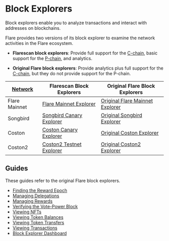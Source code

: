 # Block Explorers

Block explorers enable you to analyze transactions and interact with addresses on blockchains.

Flare provides two versions of its block explorer to examine the network activities in the Flare ecosystem.

* **Flarescan block explorers**: Provide full support for the [C-chain](../../tech/flare.md#flare-chains), basic support for the [P-chain](../../tech/flare.md#flare-chains), and analytics.

* **Original Flare block explorers**: Provide analytics plus full support for the [C-chain](../../tech/flare.md#flare-chains), but they do not provide support for the P-chain.

| [Network](../../tech/flare.md#flare-networks) | Flarescan Block Explorers | Original Flare Block Explorers |
| --------------- | ----------------------------------------------------------------------- | ----------------------------------------------------------------------- |
| Flare Mainnet   | [Flare Mainnet Explorer](https://mainnet.flarescan.com)                 | [Original Flare Mainnet Explorer](https://flare-explorer.flare.network) |
| Songbird        | [Songbird Canary Explorer](https://songbird.flarescan.com)              | [Original Songbird Explorer](https://songbird-explorer.flare.network)   |
| Coston          | [Coston Canary Explorer](https://coston.testnet.flarescan.com)          | [Original Coston Explorer](https://coston-explorer.flare.network)       |
| Coston2         | [Coston2 Testnet Explorer](https://coston2.testnet.flarescan.com)       | [Original Coston2 Explorer](https://coston2-explorer.flare.network)     |

## Guides

These guides refer to the original Flare block explorers.

* [Finding the Reward Epoch](./finding-reward-epoch.md)
* [Managing Delegations](./managing-delegations.md)
* [Managing Rewards](./managing-rewards.md)
* [Verifying the Vote-Power Block](./verifying-vote-power-block.md)
* [Viewing NFTs](./viewing-nfts.md)
* [Viewing Token Balances](./viewing-token-balances.md)
* [Viewing Token Transfers](./viewing-token-transfers.md)
* [Viewing Transactions](./viewing-transactions.md)
* [Block Explorer Dashboard](./user-interface.md)
